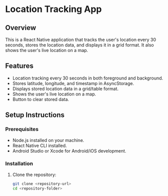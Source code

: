 # Location Tracking App

## Overview
This is a React Native application that tracks the user's location every 30 seconds, stores the location data, and displays it in a grid format. It also shows the user's live location on a map.

## Features
- Location tracking every 30 seconds in both foreground and background.
- Stores latitude, longitude, and timestamp in AsyncStorage.
- Displays stored location data in a grid/table format.
- Shows the user's live location on a map.
- Button to clear stored data.

## Setup Instructions

### Prerequisites
- Node.js installed on your machine.
- React Native CLI installed.
- Android Studio or Xcode for Android/iOS development.

### Installation
1. Clone the repository:
   ```bash
   git clone <repository-url>
   cd <repository-folder>